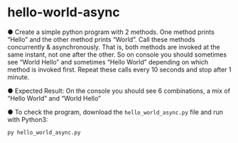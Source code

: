 # hello-world-async
● Create a simple python program with 2 methods. One method prints “Hello” and the other
method prints “World”. Call these methods concurrently & asynchronously. That is, both
methods are invoked at the same instant, not one after the other. So on console you
should sometimes see “World Hello” and sometimes “Hello World” depending on which
method is invoked first. Repeat these calls every 10 seconds and stop after 1 minute.

● Expected Result: On the console you should see 6 combinations, a mix of “Hello World”
and “World Hello”

● To check the program, download the ```hello_world_async.py``` file and run with Python3:
```
py hello_world_async.py
```
